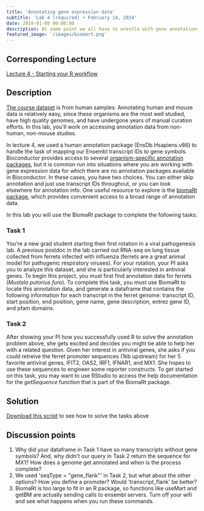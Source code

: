 ```yaml
---
title: 'Annotating gene expression data'
subtitle: 'Lab 4 (required) • February 14, 2024'
date: 2019-01-08 00:00:00
description: At some point we all have to wrestle with gene annotations – that is, all the stuff we can label a gene with. In this lab, you'll learn to access a world of gene-centric annotation data and will practice on gene expression data from non-model organisms.
featured_image: '/images/biomart.png'
---
```


## Corresponding Lecture

[Lecture 4 - Starting your R workflow](https://diytranscriptomics.com/project/lecture-04)

## Description

[The course dataset](https://diytranscriptomics.com/data) is from human samples.  Annotating human and mouse data is relatively easy, since these organisms are the most well studied, have high quality genomes, and have undergone years of manual curation efforts.  In this lab, you'll work on accessing annotation data from non-human, non-mouse studies.

In lecture 4, we used a human annotation package (EnsDb.Hsapiens.v86) to handle the task of mapping our Ensembl transcript IDs to gene symbols.  Bioconductor provides access to several [organism-specific annotation packages](https://www.bioconductor.org/packages/release/data/annotation/), but it is common run into situations where you are working with gene expression data for which there are no annotation packages available in Bioconductor.  In these cases, you have two choices.  You can either skip annotation and just use transcript IDs throughout, or you can look elsewhere for annotation info. One useful resource to explore is the [biomaRt package](https://bioconductor.org/packages/release/bioc/html/biomaRt.html), which provides convenient access to a broad range of annotation data.

In this lab you will use the BiomaRt package to complete the following tasks:

### Task 1

You're a new grad student starting their first rotation in a viral pathogenesis lab.  A previous postdoc in the lab carried out RNA-seq on lung tissue collected from ferrets infected with influenza (ferrets are a great animal model for pathogenic respiratory viruses).  For your rotation, your PI asks you to analyze this dataset, and she is particularly interested in antiviral genes.  To begin this project, you must first find annotation data for ferrets (*Mustela putorius furo*).  To complete this task, you must use BiomaRt to locate this annotation data, and generate a dataframe that contains the following information for each transcript in the ferret genome: transcript ID, start position, end position, gene name, gene description, entrez gene ID, and pfam domains.

### Task 2

After showing your PI how you successfully used R to solve the annotation problem above, she gets excited and decides you might be able to help her with a related question.  Given her interest in antiviral genes, she asks if you could retreive the ferret promoter sequences (1kb upstream) for her 5 favorite antiviral genes, IFIT2, OAS2, IRF1, IFNAR1, and MX1.  She hopes to use these sequences to engineer some reporter constructs.  To get started on this task, you may want to use RStudio to access the help documentation for the *getSequence* function that is part of the BiomaRt package.

## Solution

[Download this script](http://DIYtranscriptomics.github.io/Code/files/lab4_solution.R) to see how to solve the tasks above

## Discussion points

1. Why did your dataframe in Task 1 have so many transcripts without gene symbols? And, why didn't our query in Task 2 return the sequence for MX1?  How does a genome get annotated and when is the process complete?
2. We used 'seqType = "gene_flank"' in Task 2, but what about the other options?  How you define a promoter?  Would 'transcript_flank' be better?
3. BiomaRt is too large to fit in an R package, so functions like useMart and getBM are actually sending calls to ensembl servers.  Turn off your wifi and see what happens when you run these commands.


